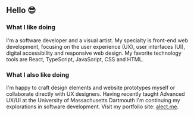 ## Hello 😎

<!--
**alecthibodeau/alecthibodeau** is a ✨ _special_ ✨ repository because its `README.md` (this file) appears on your GitHub profile.

Here are some ideas to get you started:

- 🔭 I’m currently working on ...
- 🌱 I’m currently learning ...
- 👯 I’m looking to collaborate on ...
- 🤔 I’m looking for help with ...
- 💬 Ask me about ...
- 📫 How to reach me: ...
- 😄 Pronouns: ...
- ⚡ Fun fact: ...
-->

### What I like doing

I'm a software developer and a visual artist. My specialty is front-end web development, focusing on the user experience (UX), user interfaces (UI), digital accessibility and responsive web design. My favorite technology tools are React, TypeScript, JavaScript, CSS and HTML.

### What I also like doing

I'm happy to craft design elements and website prototypes myself or collaborate directly with UX designers. Having recently taught Advanced UX/UI at the University of Massachusetts Dartmouth I'm continuing my explorations in software development. Visit my portfolio site: [alect.me](https://alect.me).
